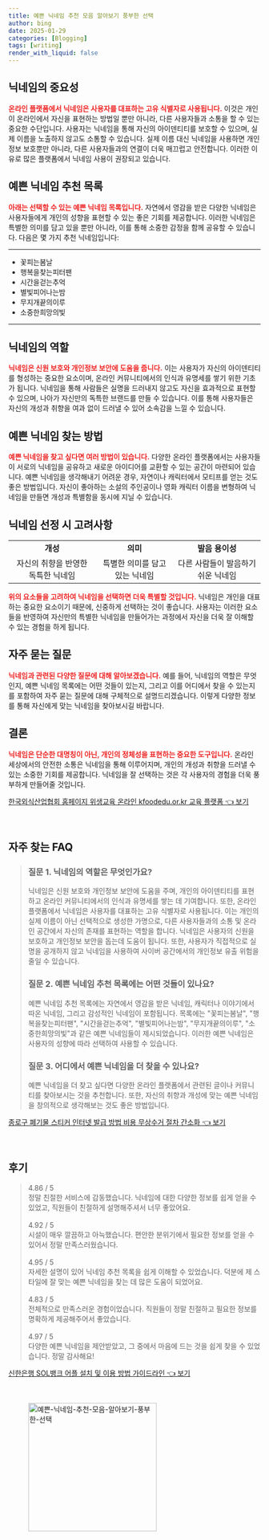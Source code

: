 ```yaml
---
title: 예쁜 닉네임 추천 모음 알아보기 풍부한 선택
author: bing
date: 2025-01-29
categories: [Blogging]
tags: [writing]
render_with_liquid: false
---
```



<h2 id='닉네임의 중요성'>닉네임의 중요성</h2>

<p><b><span style="color: #ee2323;">온라인 플랫폼에서 닉네임은 사용자를 대표하는 고유 식별자로 사용됩니다.</span></b> 이것은 개인이 온라인에서 자신을 표현하는 방법일 뿐만 아니라, 다른 사용자들과 소통을 할 수 있는 중요한 수단입니다. 사용자는 닉네임을 통해 자신의 아이덴티티를 보호할 수 있으며, 실제 이름을 노출하지 않고도 소통할 수 있습니다. 실제 이름 대신 닉네임을 사용하면 개인 정보 보호뿐만 아니라, 다른 사용자들과의 연결이 더욱 매끄럽고 안전합니다. 이러한 이유로 많은 플랫폼에서 닉네임 사용이 권장되고 있습니다.</p>

<h2 id='예쁜 닉네임 추천 목록'>예쁜 닉네임 추천 목록</h2>

<p><b><span style="color: #ee2323;">아래는 선택할 수 있는 예쁜 닉네임 목록입니다.</span></b> 자연에서 영감을 받은 다양한 닉네임은 사용자들에게 개인의 성향을 표현할 수 있는 좋은 기회를 제공합니다. 이러한 닉네임은 특별한 의미를 담고 있을 뿐만 아니라, 이를 통해 소중한 감정을 함께 공유할 수 있습니다. 다음은 몇 가지 추천 닉네임입니다:</p>

<hr />

<ul>
    <li>꽃피는봄날</li>
    <li>행복을찾는피터팬</li>
    <li>시간을걷는추억</li>
    <li>별빛피어나는밤</li>
    <li>무지개끝의이루</li>
    <li>소중한희망의빛</li>
</ul>

<hr />

<h2 id='닉네임의 역할'>닉네임의 역할</h2>

<p><b><span style="color: #ee2323;">닉네임은 신원 보호와 개인정보 보안에 도움을 줍니다.</span></b> 이는 사용자가 자신의 아이덴티티를 형성하는 중요한 요소이며, 온라인 커뮤니티에서의 인식과 유명세를 쌓기 위한 기초가 됩니다. 닉네임을 통해 사람들은 실명을 드러내지 않고도 자신을 효과적으로 표현할 수 있으며, 나아가 자신만의 독특한 브랜드를 만들 수 있습니다. 이를 통해 사용자들은 자신의 개성과 취향을 여과 없이 드러낼 수 있어 소속감을 느낄 수 있습니다.</p>

<h2 id='예쁜 닉네임 찾는 방법'>예쁜 닉네임 찾는 방법</h2>

<p><b><span style="color: #ee2323;">예쁜 닉네임을 찾고 싶다면 여러 방법이 있습니다.</span></b> 다양한 온라인 플랫폼에서는 사용자들이 서로의 닉네임을 공유하고 새로운 아이디어를 교환할 수 있는 공간이 마련되어 있습니다. 예쁜 닉네임을 생각해내기 어려운 경우, 자연이나 캐릭터에서 모티프를 얻는 것도 좋은 방법입니다. 자신이 좋아하는 소설의 주인공이나 영화 캐릭터 이름을 변형하여 닉네임을 만들면 개성과 특별함을 동시에 지닐 수 있습니다.</p>

<h2 id='닉네임 선정 시 고려사항'>닉네임 선정 시 고려사항</h2>

<table>
    <tr>
        <td style="text-align: center; height: 17px;"><b>개성</b></td>
        <td style="text-align: center; height: 17px;"><b>의미</b></td>
        <td style="text-align: center; height: 17px;"><b>발음 용이성</b></td>
    </tr>
    <tr>
        <td style="text-align: center; height: 17px;">자신의 취향을 반영한 독특한 닉네임</td>
        <td style="text-align: center; height: 17px;">특별한 의미를 담고 있는 닉네임</td>
        <td style="text-align: center; height: 17px;">다른 사람들이 발음하기 쉬운 닉네임</td>
    </tr>
</table>

<p><b><span style="color: #ee2323;">위의 요소들을 고려하여 닉네임을 선택하면 더욱 특별할 것입니다.</span></b> 닉네임은 개인을 대표하는 중요한 요소이기 때문에, 신중하게 선택하는 것이 좋습니다. 사용자는 이러한 요소들을 반영하여 자신만의 특별한 닉네임을 만들어가는 과정에서 자신을 더욱 잘 이해할 수 있는 경험을 하게 됩니다.</p>

<h2 id='자주 묻는 질문'>자주 묻는 질문</h2>

<p><b><span style="color: #ee2323;">닉네임과 관련된 다양한 질문에 대해 알아보겠습니다.</span></b> 예를 들어, 닉네임의 역할은 무엇인지, 예쁜 닉네임 목록에는 어떤 것들이 있는지, 그리고 이를 어디에서 찾을 수 있는지를 포함하여 자주 묻는 질문에 대해 구체적으로 설명드리겠습니다. 이렇게 다양한 정보를 통해 자신에게 맞는 닉네임을 찾아보시길 바랍니다.</p>

<h2 id='결론'>결론</h2>

<p><b><span style="color: #ee2323;">닉네임은 단순한 대명칭이 아닌, 개인의 정체성을 표현하는 중요한 도구입니다.</span></b> 온라인 세상에서의 안전한 소통은 닉네임을 통해 이루어지며, 개인의 개성과 취향을 드러낼 수 있는 소중한 기회를 제공합니다. 닉네임을 잘 선택하는 것은 각 사용자의 경험을 더욱 풍부하게 만들어줄 것입니다.</p>


<p><a class="click-button" title="한국외식산업협회 홈페이지 위생교육 온라인 kfoodedu.or.kr 교육 플랫폼" href="https://greenforu.github.io/posts/%ED%95%9C%EA%B5%AD%EC%99%B8%EC%8B%9D%EC%82%B0%EC%97%85%ED%98%91%ED%9A%8C-%ED%99%88%ED%8E%98%EC%9D%B4%EC%A7%80-%EC%9C%84%EC%83%9D%EA%B5%90%EC%9C%A1-%EC%98%A8%EB%9D%BC%EC%9D%B8-kfoodedu.or.kr-%EA%B5%90%EC%9C%A1-%ED%94%8C%EB%9E%AB%ED%8F%BC/" rel="dofollow">한국외식산업협회 홈페이지 위생교육 온라인 kfoodedu.or.kr 교육 플랫폼 👈 보기</a></p><br>
<h2 id='자주_찾는_FAQ'>자주 찾는 FAQ</h2>
<div itemscope="" itemtype="https://schema.org/FAQPage"> 
<blockquote> 
<div itemscope="" itemprop="mainEntity" itemtype="https://schema.org/Question"> 
<h3 itemprop="name">질문 1. 닉네임의 역할은 무엇인가요?</h3> 
<div itemscope="" itemprop="acceptedAnswer" itemtype="https://schema.org/Answer"> 
<span itemprop="text"> 
<p>닉네임은 신원 보호와 개인정보 보안에 도움을 주며, 개인의 아이덴티티를 표현하고 온라인 커뮤니티에서의 인식과 유명세를 쌓는 데 기여합니다. 또한, 온라인 플랫폼에서 닉네임은 사용자를 대표하는 고유 식별자로 사용됩니다. 이는 개인의 실제 이름이 아닌 선택적으로 생성한 가명으로, 다른 사용자들과의 소통 및 온라인 공간에서 자신의 존재를 표현하는 역할을 합니다. 닉네임은 사용자의 신원을 보호하고 개인정보 보안을 돕는데 도움이 됩니다. 또한, 사용자가 직접적으로 실명을 공개하지 않고 닉네임을 사용하여 사이버 공간에서의 개인정보 유출 위험을 줄일 수 있습니다.</p> 
</span> 
</div> 
</div> 

<div itemscope="" itemprop="mainEntity" itemtype="https://schema.org/Question"> 
<h3 itemprop="name">질문 2. 예쁜 닉네임 추천 목록에는 어떤 것들이 있나요?</h3> 
<div itemscope="" itemprop="acceptedAnswer" itemtype="https://schema.org/Answer"> 
<span itemprop="text"> 
<p>예쁜 닉네임 추천 목록에는 자연에서 영감을 받은 닉네임, 캐릭터나 이야기에서 따온 닉네임, 그리고 감성적인 닉네임이 포함됩니다. 목록에는 "꽃피는봄날", "행복을찾는피터팬", "시간을걷는추억", "별빛피어나는밤", "무지개끝의이루", "소중한희망의빛"과 같은 예쁜 닉네임들이 제시되었습니다. 이러한 예쁜 닉네임은 사용자의 성향에 따라 선택하여 사용할 수 있습니다.</p> 
</span> 
</div> 
</div> 

<div itemscope="" itemprop="mainEntity" itemtype="https://schema.org/Question"> 
<h3 itemprop="name">질문 3. 어디에서 예쁜 닉네임을 더 찾을 수 있나요?</h3> 
<div itemscope="" itemprop="acceptedAnswer" itemtype="https://schema.org/Answer"> 
<span itemprop="text"> 
<p>예쁜 닉네임을 더 찾고 싶다면 다양한 온라인 플랫폼에서 관련된 글이나 커뮤니티를 찾아보시는 것을 추천합니다. 또한, 자신의 취향과 개성에 맞는 예쁜 닉네임을 창의적으로 생각해보는 것도 좋은 방법입니다.</p> 
</span> 
</div> 
</div> 
</blockquote> 
</div>
<p><a class="click-button" title="종로구 폐기물 스티커 인터넷 발급 방법 비용 무상수거 절차 간소화" href="https://greenforu.github.io/posts/%EC%A2%85%EB%A1%9C%EA%B5%AC-%ED%8F%90%EA%B8%B0%EB%AC%BC-%EC%8A%A4%ED%8B%B0%EC%BB%A4-%EC%9D%B8%ED%84%B0%EB%84%B7-%EB%B0%9C%EA%B8%89-%EB%B0%A9%EB%B2%95-%EB%B9%84%EC%9A%A9-%EB%AC%B4%EC%83%81%EC%88%98%EA%B1%B0-%EC%A0%88%EC%B0%A8-%EA%B0%84%EC%86%8C%ED%99%94/" rel="dofollow">종로구 폐기물 스티커 인터넷 발급 방법 비용 무상수거 절차 간소화 👈 보기</a></p><br>
<h2 id='후기'>후기</h2>
<div itemscope itemtype="https://schema.org/Product">
  <blockquote>
  <div itemprop="review" itemscope itemtype="https://schema.org/Review">
      <div itemprop="reviewRating" itemscope itemtype="https://schema.org/Rating"> <span itemprop="ratingValue">4.86</span> / <span itemprop="bestRating">5</span> </div>
      <span itemprop="reviewBody">정말 친절한 서비스에 감동했습니다. 닉네임에 대한 다양한 정보를 쉽게 얻을 수 있었고, 직원들이 친절하게 설명해주셔서 너무 좋았어요.</span>
  </div>
  <br>
  <div itemprop="review" itemscope itemtype="https://schema.org/Review">
      <div itemprop="reviewRating" itemscope itemtype="https://schema.org/Rating"> <span itemprop="ratingValue">4.92</span> / <span itemprop="bestRating">5</span> </div>
      <span itemprop="reviewBody">시설이 매우 깔끔하고 아늑했습니다. 편안한 분위기에서 필요한 정보를 얻을 수 있어서 정말 만족스러웠습니다.</span>
  </div>
  <br>
  <div itemprop="review" itemscope itemtype="https://schema.org/Review">
      <div itemprop="reviewRating" itemscope itemtype="https://schema.org/Rating"> <span itemprop="ratingValue">4.95</span> / <span itemprop="bestRating">5</span> </div>
      <span itemprop="reviewBody">자세한 설명이 있어 닉네임 추천 목록을 쉽게 이해할 수 있었습니다. 덕분에 제 스타일에 잘 맞는 예쁜 닉네임을 찾는 데 많은 도움이 되었어요.</span>
  </div>
  <br>
  <div itemprop="review" itemscope itemtype="https://schema.org/Review">
      <div itemprop="reviewRating" itemscope itemtype="https://schema.org/Rating"> <span itemprop="ratingValue">4.83</span> / <span itemprop="bestRating">5</span> </div>
      <span itemprop="reviewBody">전체적으로 만족스러운 경험이었습니다. 직원들이 정말 친절하고 필요한 정보를 명확하게 제공해주어서 좋았습니다.</span>
  </div>
  <br>
  <div itemprop="review" itemscope itemtype="https://schema.org/Review">
      <div itemprop="reviewRating" itemscope itemtype="https://schema.org/Rating"> <span itemprop="ratingValue">4.97</span> / <span itemprop="bestRating">5</span> </div>
      <span itemprop="reviewBody">다양한 예쁜 닉네임을 제안받았고, 그 중에서 마음에 드는 것을 쉽게 찾을 수 있었습니다. 정말 감사해요!</span>
  </div>
  </blockquote>
</div>
<p><a class="click-button" title="신한은행 SOL뱅크 어플 설치 및 이용 방법 가이드라인" href="https://greenforu.github.io/posts/%EC%8B%A0%ED%95%9C%EC%9D%80%ED%96%89-SOL%EB%B1%85%ED%81%AC-%EC%96%B4%ED%94%8C-%EC%84%A4%EC%B9%98-%EB%B0%8F-%EC%9D%B4%EC%9A%A9-%EB%B0%A9%EB%B2%95-%EA%B0%80%EC%9D%B4%EB%93%9C%EB%9D%BC%EC%9D%B8/" rel="dofollow">신한은행 SOL뱅크 어플 설치 및 이용 방법 가이드라인 👈 보기</a></p><br>
<figure class="image"><img src="https://greenforu.github.io/assets/img/thumbnail/예쁜-닉네임-추천-모음-알아보기-풍부한-선택.webp" alt="예쁜-닉네임-추천-모음-알아보기-풍부한-선택" width="256" height="256"></figure>